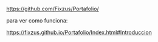 https://github.com/Fixzus/Portafolio/

para ver como funciona:

https://fixzus.github.io/Portafolio/Index.html#Introduccion
